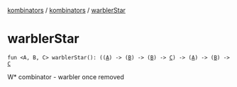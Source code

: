 [kombinators](../index.md) / [kombinators](index.md) / [warblerStar](./warbler-star.md)

# warblerStar

`fun <A, B, C> warblerStar(): ((`[`A`](warbler-star.md#A)`) -> (`[`B`](warbler-star.md#B)`) -> (`[`B`](warbler-star.md#B)`) -> `[`C`](warbler-star.md#C)`) -> (`[`A`](warbler-star.md#A)`) -> (`[`B`](warbler-star.md#B)`) -> `[`C`](warbler-star.md#C)

W* combinator - warbler once removed

